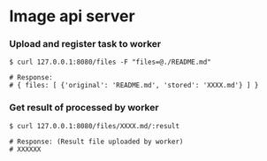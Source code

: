 # Image api server

### Upload and register task to worker
```
$ curl 127.0.0.1:8080/files -F "files=@./README.md"

# Response:
# { files: [ {'original': 'README.md', 'stored': 'XXXX.md'} ] }
```

### Get result of processed by worker
```
$ curl 127.0.0.1:8080/files/XXXX.md/:result

# Response: (Result file uploaded by worker)
# XXXXXX
```